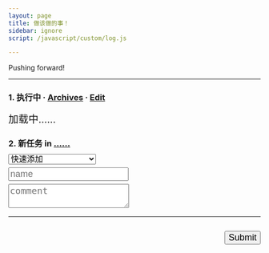 ```yaml
---
layout: page
title: 做该做的事！
sidebar: ignore
script: /javascript/custom/log.js

---
```


Pushing forward!

---

<form id="form" method="GET" action="#">

<h3><strong>1. 执行中</strong> &middot; <a href="https://docs.google.com/spreadsheets/d/1Ls3l7bvsyFznq73eSwJL7tkeAbV0PalBBnX0gQFn5DU/pubhtml?gid=0&single=true" target="_blank">Archives</a> &middot; 
<a href="http://l.yuz.me/hist/" target="_blank">Edit</a></h3>
<div id="doing" style="font-size:20px;">加载中……</div>

<h3><strong>2. 新任务</strong> in
<a href="https://docs.google.com/a/yuz.me/spreadsheets/d/1Ls3l7bvsyFznq73eSwJL7tkeAbV0PalBBnX0gQFn5DU/edit#gid=2010321559" id="place">……</a>
<br>
<select name="create" id="recent" style="font-size:16px;margin-top:10px;width:175px;">
<option selected value="">快速添加</option>
<option value="喝一杯水">喝一杯水</option>
<option value="学习 PHP">学习 PHP</option>
<option value="休息一下">休息一下</option>
<option value="" disabled>--- 最近 3 个任务 ---</option>
</select>
<br>
<input type="text" name="create" style="font-size:18px;margin-top:6px;" placeholder="name">
<br>
<textarea name="comment" rows="2" style="font-size:18px;margin-top:6px;" placeholder="comment"></textarea>
</h3>

<hr>

<p id="send" style="float:right;">
<input type="submit" value="Submit" id="submit" style="font-size:18px;">
</p>

</form>
